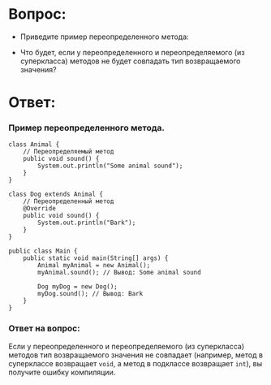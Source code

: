 # Вопрос:
- Приведите пример переопределенного метода:

- Что будет, если у переопределенного и переопределяемого (из суперкласса) методов не будет совпадать тип возвращаемого значения?

# Ответ:
### Пример переопределенного метода.
```
class Animal {
    // Переопределяемый метод
    public void sound() {
        System.out.println("Some animal sound");
    }
}

class Dog extends Animal {
    // Переопределенный метод
    @Override
    public void sound() {
        System.out.println("Bark");
    }
}

public class Main {
    public static void main(String[] args) {
        Animal myAnimal = new Animal();
        myAnimal.sound(); // Вывод: Some animal sound

        Dog myDog = new Dog();
        myDog.sound(); // Вывод: Bark
    }
}
```
### Ответ на вопрос:
Если у переопределенного и переопределяемого (из суперкласса) методов тип возвращаемого значения не совпадает (например, метод в суперклассе возвращает `void`, а метод в подклассе возвращает `int`), вы получите ошибку компиляции.
